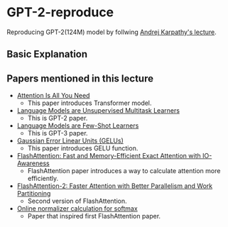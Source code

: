 # GPT-2-reproduce
Reproducing GPT-2(124M) model by follwing [Andrej Karpathy's lecture](https://www.youtube.com/watch?v=l8pRSuU81PU&t=8096s).
## Basic Explanation
## Papers mentioned in this lecture
- [Attention Is All You Need](https://arxiv.org/abs/1706.03762)
    - This paper introduces Transformer model.
- [Language Models are Unsupervised Multitask Learners](https://paperswithcode.com/paper/language-models-are-unsupervised-multitask)
    - This is GPT-2 paper.
- [Language Models are Few-Shot Learners](https://arxiv.org/abs/2005.14165)
    - This is GPT-3 paper.
- [Gaussian Error Linear Units (GELUs)](https://arxiv.org/abs/1606.08415)
    - This paper introduces GELU function. 
- [FlashAttention: Fast and Memory-Efficient Exact Attention with IO-Awareness](https://arxiv.org/abs/2205.14135)
    - FlashAttention paper introduces a way to calculate attention more efficiently.
- [FlashAttention-2: Faster Attention with Better Parallelism and Work Partitioning](https://arxiv.org/abs/2307.08691)
    - Second version of FlashAttention.
- [Online normalizer calculation for softmax](https://arxiv.org/abs/1805.02867)
    - Paper that inspired first FlashAttention paper.